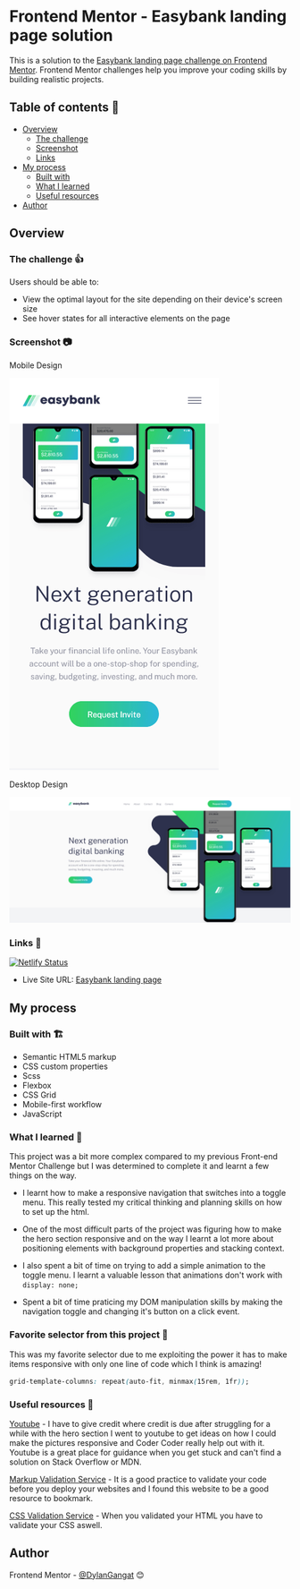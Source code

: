 # Frontend Mentor - Easybank landing page solution

This is a solution to the [Easybank landing page challenge on Frontend Mentor](https://www.frontendmentor.io/challenges/easybank-landing-page-WaUhkoDN). Frontend Mentor challenges help you improve your coding skills by building realistic projects.

## Table of contents 📑

- [Overview](#overview)
  - [The challenge](#the-challenge)
  - [Screenshot](#screenshot)
  - [Links](#links)
- [My process](#my-process)
  - [Built with](#built-with)
  - [What I learned](#what-i-learned)
  - [Useful resources](#useful-resources)
- [Author](#author)

## Overview

### The challenge 👍

Users should be able to:

- View the optimal layout for the site depending on their device's screen size
- See hover states for all interactive elements on the page

### Screenshot 📷

Mobile Design

![Mobile Design](./images/easybank-mobile.png)

Desktop Design

![Desktop Design](./images/easybank-desktop.png)

### Links 🔗

[![Netlify Status](https://api.netlify.com/api/v1/badges/054c2c7f-b8c3-4f01-89a5-f32e7e46bc5a/deploy-status)](https://app.netlify.com/sites/dylangangat-easybank-webisite/deploys)

- Live Site URL: [Easybank landing page](https://dylangangat-easybank-landing-page.netlify.app/)

## My process

### Built with 🏗️

- Semantic HTML5 markup
- CSS custom properties
- Scss
- Flexbox
- CSS Grid
- Mobile-first workflow
- JavaScript

### What I learned 🧠

This project was a bit more complex compared to my previous Front-end Mentor Challenge but I was determined to complete it and learnt a few things on the way.

- I learnt how to make a responsive navigation that switches into a toggle menu. This really tested my critical thinking and planning skills on how to set up the html.

- One of the most difficult parts of the project was figuring how to make the hero section responsive and on the way I learnt a lot more about positioning elements with background properties and stacking context.

- I also spent a bit of time on trying to add a simple animation to the toggle menu. I learnt a valuable lesson that animations don't work with `display: none;`

- Spent a bit of time praticing my DOM manipulation skills by making the navigation toggle and changing it's button on a click event.

### Favorite selector from this project 🥇

This was my favorite selector due to me exploiting the power it has to make items responsive with only one line of code which I think is amazing!

```css
grid-template-columns: repeat(auto-fit, minmax(15rem, 1fr));
```

### Useful resources 🔖

[Youtube](https://www.youtube.com/results?search_query=coder+coder) - I have to give credit where credit is due after struggling for a while with the hero section I went to youtube to get ideas on how I could make the pictures responsive and Coder Coder really help out with it. Youtube is a great place for guidance when you get stuck and can't find a solution on Stack Overflow or MDN.

[Markup Validation Service](https://validator.w3.org/) - It is a good practice to validate your code before you deploy your websites and I found this website to be a good resource to bookmark.

[CSS Validation Service](https://jigsaw.w3.org/css-validator/) - When you validated your HTML you have to validate your CSS aswell.

## Author

Frontend Mentor - [@DylanGangat](https://www.frontendmentor.io/profile/DylanGangat) 😊
